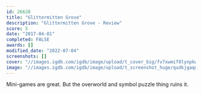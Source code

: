 ```yaml
---
id: 26628
title: "Glittermitten Grove"
description: "Glittermitten Grove - Review"
score: 5
date: "2017-04-01"
completed: FALSE
awards: []
modified_date: "2022-07-04"
screenshots: []
cover: "//images.igdb.com/igdb/image/upload/t_cover_big/fv7xwmif8lynpkwbahyb.jpg"
image: "//images.igdb.com/igdb/image/upload/t_screenshot_huge/qudkjgaqn9v42lckjwmy.jpg"
---
```

Mini-games are great. But the overworld and symbol puzzle thing ruins it.